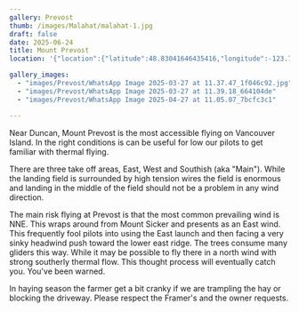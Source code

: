 ```yaml
---
gallery: Prevost
thumb: /images/Malahat/malahat-1.jpg
draft: false
date: 2025-06-24
title: Mount Prevost
location: '{"location":{"latitude":48.83041646435416,"longitude":-123.76945346538412,"elevation":716.085457211098},"view":{"latitude":48.825016542273765,"longitude":-123.76755500199893,"height":1283.2833954891516,"heading":346.3426501306282,"pitch":-42.74955517580397,"roll":359.99980756153764}}'

gallery_images:
  - "images/Prevost/WhatsApp Image 2025-03-27 at 11.37.47_1f046c92.jpg"
  - "images/Prevost/WhatsApp Image 2025-03-27 at 11.39.18_664104de"
  - "images/Prevost/WhatsApp Image 2025-04-27 at 11.05.07_7bcfc3c1"

---
```

Near Duncan, Mount Prevost is the most accessible flying on Vancouver Island. In the right conditions is can be useful for low our pilots to get familiar with thermal flying.  
  
There are three take off areas, East, West and Southish (aka "Main"). While the landing field is surrounded by high tension wires the field is enormous and landing in the middle of the field should not be a problem in any wind direction.  
  
The main risk flying at Prevost is that the most common prevailing wind is NNE. This wraps around from Mount Sicker and presents as an East wind. This frequently fool pilots into using the East launch and then facing a very sinky headwind push toward the lower east ridge. The trees consume many gliders this way. While it may be possible to fly there in a north wind with strong southerly thermal flow. This thought process will eventually catch you. You've been warned.  
  
In haying season the farmer get a bit cranky if we are trampling the hay or blocking the driveway. Please respect the Framer's and the owner requests.